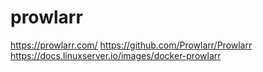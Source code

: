 # prowlarr

https://prowlarr.com/
https://github.com/Prowlarr/Prowlarr
https://docs.linuxserver.io/images/docker-prowlarr
